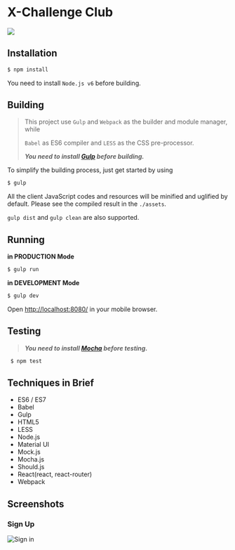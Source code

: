 # X-Challenge Club
[![](https://api.travis-ci.org/MagicCube/x-challenge-club.svg)](https://travis-ci.org/MagicCube/x-challenge-club)


## Installation
```sh
$ npm install
```

You need to install `Node.js v6` before building.



## Building
> This project use `Gulp` and `Webpack` as the builder and module manager, while
>
> `Babel` as ES6 compiler and `LESS` as the CSS pre-processor.
>
> ***You need to install [Gulp](http://gulpjs.com/) before building.***

To simplify the building process, just get started by using
```sh
$ gulp
```
All the client JavaScript codes and resources will be minified and uglified
by default. Please see the compiled result in the `./assets`.

`gulp dist` and `gulp clean` are also supported.



## Running

**in PRODUCTION Mode**

```sh
$ gulp run
```

**in DEVELOPMENT Mode**

```sh
$ gulp dev
```
 Open [http://localhost:8080/](http://localhost:8080/) in your mobile browser.



 ## Testing
> ***You need to install [Mocha](https://mochajs.org/) before testing.***
```sh
 $ npm test
```




## Techniques in Brief
* ES6 / ES7
* Babel
* Gulp
* HTML5
* LESS
* Node.js
* Material UI
* Mock.js
* Mocha.js
* Should.js
* React(react, react-router)
* Webpack


## Screenshots
### Sign Up
![Sign in](https://cloud.githubusercontent.com/assets/1003147/17457855/ff23b972-5c35-11e6-9aee-80e5d9389760.png)

